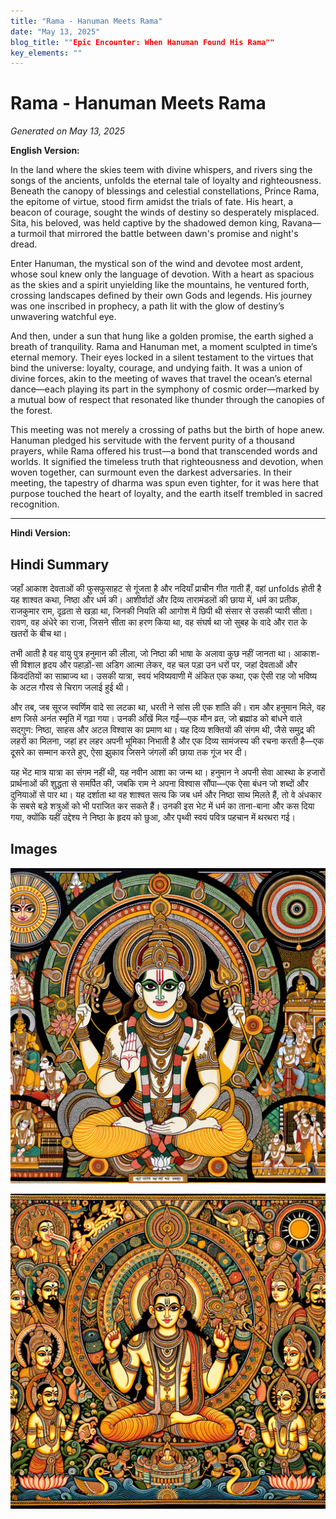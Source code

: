```yaml
---
title: "Rama - Hanuman Meets Rama"
date: "May 13, 2025"
blog_title: ""Epic Encounter: When Hanuman Found His Rama""
key_elements: ""
---
```


# Rama - Hanuman Meets Rama

*Generated on May 13, 2025*

**English Version:**

In the land where the skies teem with divine whispers, and rivers sing the songs of the ancients, unfolds the eternal tale of loyalty and righteousness. Beneath the canopy of blessings and celestial constellations, Prince Rama, the epitome of virtue, stood firm amidst the trials of fate. His heart, a beacon of courage, sought the winds of destiny so desperately misplaced. Sita, his beloved, was held captive by the shadowed demon king, Ravana—a turmoil that mirrored the battle between dawn's promise and night's dread.

Enter Hanuman, the mystical son of the wind and devotee most ardent, whose soul knew only the language of devotion. With a heart as spacious as the skies and a spirit unyielding like the mountains, he ventured forth, crossing landscapes defined by their own Gods and legends. His journey was one inscribed in prophecy, a path lit with the glow of destiny’s unwavering watchful eye.

And then, under a sun that hung like a golden promise, the earth sighed a breath of tranquility. Rama and Hanuman met, a moment sculpted in time’s eternal memory. Their eyes locked in a silent testament to the virtues that bind the universe: loyalty, courage, and undying faith. It was a union of divine forces, akin to the meeting of waves that travel the ocean’s eternal dance—each playing its part in the symphony of cosmic order—marked by a mutual bow of respect that resonated like thunder through the canopies of the forest.

This meeting was not merely a crossing of paths but the birth of hope anew. Hanuman pledged his servitude with the fervent purity of a thousand prayers, while Rama offered his trust—a bond that transcended words and worlds. It signified the timeless truth that righteousness and devotion, when woven together, can surmount even the darkest adversaries. In their meeting, the tapestry of dharma was spun even tighter, for it was here that purpose touched the heart of loyalty, and the earth itself trembled in sacred recognition.

---

**Hindi Version:**

## Hindi Summary

जहाँ आकाश देवताओं की फुसफुसाहट से गूंजता है और नदियाँ प्राचीन गीत गाती हैं, वहां unfolds होती है यह शाश्वत कथा, निष्ठा और धर्म की। आशीर्वादों और दिव्य तारामंडलों की छाया में, धर्म का प्रतीक, राजकुमार राम, दृढ़ता से खड़ा था, जिनकी नियति की आगोश में छिपी थी संसार से उसकी प्यारी सीता। रावण, वह अंधेरे का राजा, जिसने सीता का हरण किया था, वह संघर्ष था जो सुबह के वादे और रात के खतरों के बीच था।

तभी आती है वह वायु पुत्र हनुमान की लीला, जो निष्ठा की भाषा के अलावा कुछ नहीं जानता था। आकाश-सी विशाल हृदय और पहाड़ों-सा अडिग आत्मा लेकर, वह चल पड़ा उन धरों पर, जहां देवताओं और किंवदंतियों का साम्राज्य था। उसकी यात्रा, स्वयं भविष्यवाणी में अंकित एक कथा, एक ऐसी राह जो भविष्य के अटल गौरव से चिराग जलाई हुई थी।

और तब, जब सूरज स्वर्णिम वादे सा लटका था, धरती ने सांस ली एक शांति की। राम और हनुमान मिले, वह क्षण जिसे अनंत स्मृति में गढ़ा गया। उनकी आँखें मिल गईं—एक मौन व्रत, जो ब्रह्मांड को बांधने वाले सद्गुण: निष्ठा, साहस और अटल विश्वास का प्रमाण था। यह दिव्य शक्तियों की संगम थी, जैसे समुद्र की लहरों का मिलना, जहां हर लहर अपनी भूमिका निभाती है और एक दिव्य सामंजस्य की रचना करती है—एक दूसरे का सम्मान करते हुए, ऐसा झुकाव जिसने जंगलों की छाया तक गूंज भर दी।

यह भेंट मात्र यात्रा का संगम नहीं थी, यह नवीन आशा का जन्म था। हनुमान ने अपनी सेवा आस्था के हजारों प्रार्थनाओं की शुद्धता से समर्पित की, जबकि राम ने अपना विश्वास सौंपा—एक ऐसा बंधन जो शब्दों और दुनियाओं से पार था। यह दर्शाता था वह शाश्वत सत्य कि जब धर्म और निष्ठा साथ मिलते हैं, तो वे अंधकार के सबसे बड़े शत्रुओं को भी पराजित कर सकते हैं। उनकी इस भेट में धर्म का ताना-बाना और कस दिया गया, क्योंकि यहीं उद्देश्य ने निष्ठा के हृदय को छुआ, और पृथ्वी स्वयं पवित्र पहचान में थरथरा गई।

## Images

![Rama - Hanuman Meets Rama - Variation 1](https://raw.githubusercontent.com/amarshat/mithila-content/main/images/2025/05/2025-05-13-am-rama-hanuman-meets-rama.png)

![Rama - Hanuman Meets Rama - Variation 2](https://raw.githubusercontent.com/amarshat/mithila-content/main/images/2025/05/2025-05-13-pm-rama-hanuman-meets-rama.png)
